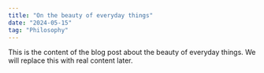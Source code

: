 ```yaml
---
title: "On the beauty of everyday things"
date: "2024-05-15"
tag: "Philosophy"
---
```


This is the content of the blog post about the beauty of everyday things. We will replace this with real content later. 